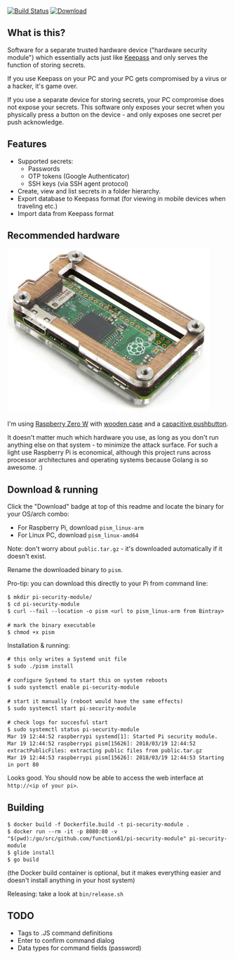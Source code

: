 [![Build Status](https://travis-ci.org/function61/pi-security-module.svg?branch=master)](https://travis-ci.org/function61/pi-security-module)
[![Download](https://api.bintray.com/packages/function61/pi-security-module/main/images/download.svg)](https://bintray.com/function61/pi-security-module/main/_latestVersion#files)

What is this?
-------------

Software for a separate trusted hardware device ("hardware security module") which
essentially acts just like [Keepass](http://keepass.info/) and only serves the
function of storing secrets.

If you use Keepass on your PC and your PC gets compromised by a virus or a hacker,
it's game over.

If you use a separate device for storing secrets, your PC compromise does not
expose your secrets. This software only exposes your secret when you physically
press a button on the device - and only exposes one secret per push acknowledge.


Features
--------

- Supported secrets:
	* Passwords
	* OTP tokens (Google Authenticator)
	* SSH keys (via SSH agent protocol)
- Create, view and list secrets in a folder hierarchy.
- Export database to Keepass format (for viewing in mobile devices when traveling etc.)
- Import data from Keepass format


Recommended hardware
--------------------

![](docs/pi-zero-in-wood-case.png)

I'm using [Raspberry Zero W](https://www.raspberrypi.org/products/pi-zero-w/)
with [wooden case](https://thepihut.com/products/zebra-zero-for-raspberry-pi-zero-wood)
and a [capacitive pushbutton](http://www.ebay.com/sch/?_nkw=ttp223).

It doesn't matter much which hardware you use, as long as you don't run anything else on
that system - to minimize the attack surface. For such a light use Raspberry Pi is
economical, although this project runs across processor architectures and operating systems
because Golang is so awesome. :)


Download & running
------------------

Click the "Download" badge at top of this readme and locate the binary for your OS/arch combo:

- For Raspberry Pi, download `pism_linux-arm`
- For Linux PC, download `pism_linux-amd64`

Note: don't worry about `public.tar.gz` - it's downloaded automatically if it doesn't exist.

Rename the downloaded binary to `pism`.

Pro-tip: you can download this directly to your Pi from command line:

```
$ mkdir pi-security-module/
$ cd pi-security-module
$ curl --fail --location -o pism <url to pism_linux-arm from Bintray>

# mark the binary executable
$ chmod +x pism
```

Installation & running:

```
# this only writes a Systemd unit file
$ sudo ./pism install

# configure Systemd to start this on system reboots
$ sudo systemctl enable pi-security-module

# start it manually (reboot would have the same effects)
$ sudo systemctl start pi-security-module

# check logs for succesful start
$ sudo systemctl status pi-security-module
Mar 19 12:44:52 raspberrypi systemd[1]: Started Pi security module.
Mar 19 12:44:52 raspberrypi pism[15626]: 2018/03/19 12:44:52 extractPublicFiles: extracting public files from public.tar.gz
Mar 19 12:44:53 raspberrypi pism[15626]: 2018/03/19 12:44:53 Starting in port 80
```

Looks good. You should now be able to access the web interface at `http://<ip of your pi>`.


Building
--------

```
$ docker build -f Dockerfile.build -t pi-security-module .
$ docker run --rm -it -p 8080:80 -v "$(pwd):/go/src/github.com/function61/pi-security-module" pi-security-module
$ glide install
$ go build
```

(the Docker build container is optional, but it makes everything easier and doesn't install anything in your host system)

Releasing: take a look at `bin/release.sh`


TODO
----

- Tags to .JS command definitions
- Enter to confirm command dialog
- Data types for command fields (password)
